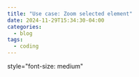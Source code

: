 ```yaml
---
title: "Use case: Zoom selected element"
date: 2024-11-29T15:34:30-04:00
categories:
  - blog
tags:
  - coding
---
```



style="font-size: medium"

